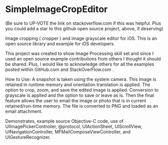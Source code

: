 SimpleImageCropEditor
=====================

(Be sure to UP-VOTE the link on stackoverflow.com if this was helpful. Plus you could add a star to this github open source project, above, if deserving)

Image cropping ( cropper ) and image grayscale editor for iOS. This is an open source library and example for iOS developers. 

This project was created to show Image Processing skill set and since I used an open source example contributions from others I thought it should be shared. Plus, I would like to acknowledge others for all the examples posted within GitHub.com and StackOverFlow.com . 

How to Use: A snapshot is taken using the system camera. This image is retained in runtime memory and orientation translation is applied. The option to crop, zoom, and save the edited image is applied. Conversion to grayscale is applied and the option to save or leave as is. Then the final feature allows the user to email the image or photo that is in current retained/run-time memory. The file is converted to PNG and loaded as an email attachment. 

Demonstrates, example source Objective-C code, use of UIImagePickerController, @protocol, UIActionSheet, UIScrollView, UINavigationController, MFMailComposeViewController, and UIGestureRecognizer. 


